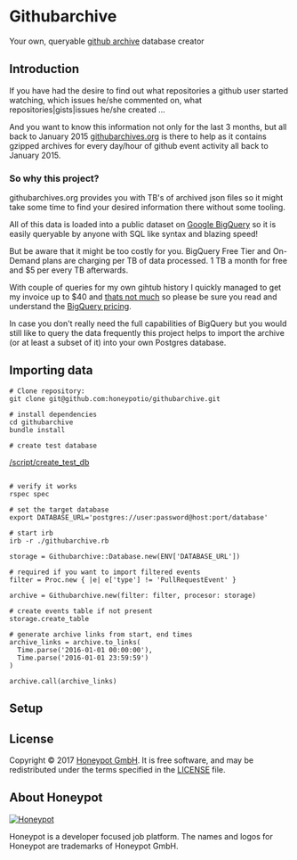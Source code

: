 # Githubarchive

Your own, queryable [github archive][1] database creator

## Introduction

If you have had the desire to find out what repositories
a github user started watching, which issues he/she commented
on, what repositories|gists|issues he/she created ...

And you want to know this information not only for the last 3
months, but all back to January 2015 [githubarchives.org][1] is
there to help as it contains gzipped archives for every day/hour
of github event activity all back to January 2015.

### So why this project?

githubarchives.org provides you with TB's of archived json files
so it might take some time to find your desired information there
without some tooling.

All of this data is loaded into a public dataset on [Google BigQuery][2]
so it is easily queryable by anyone with SQL like syntax and blazing speed!

But be aware that it might be too costly for you. BigQuery Free Tier and
On-Demand plans are charging per TB of data processed. 1 TB a month for
free and $5 per every TB afterwards.

With couple of queries for my own gihtub history I quickly managed to
get my invoice up to $40 and [thats not much][5] so please be sure you
read and understand the [BigQuery pricing][4].

In case you don't really need the full capabilities of BigQuery but you
would still like to query the data frequently this project helps
to import the archive (or at least a subset of it) into your own
Postgres database.

## Importing data

```shell
# Clone repository:
git clone git@github.com:honeypotio/githubarchive.git

# install dependencies
cd githubarchive
bundle install

# create test database
```
[/script/create_test_db]()
```

# verify it works
rspec spec

# set the target database
export DATABASE_URL='postgres://user:password@host:port/database'

# start irb
irb -r ./githubarchive.rb
```

```irb
storage = Githubarchive::Database.new(ENV['DATABASE_URL'])

# required if you want to import filtered events
filter = Proc.new { |e| e['type'] != 'PullRequestEvent' }

archive = Githubarchive.new(filter: filter, procesor: storage)

# create events table if not present
storage.create_table

# generate archive links from start, end times
archive_links = archive.to_links(
  Time.parse('2016-01-01 00:00:00'),
  Time.parse('2016-01-01 23:59:59')
)

archive.call(archive_links)
```

## Setup


License
-------

Copyright © 2017 [Honeypot GmbH][3]. It is free software, and may be
redistributed under the terms specified in the [LICENSE](/LICENSE) file.

About Honeypot
--------------

[![Honeypot](https://www.honeypot.io/logo.png)][3]

Honeypot is a developer focused job platform.
The names and logos for Honeypot are trademarks of Honeypot GmbH.

[1]: https://www.githubarchive.org
[2]: https://cloud.google.com/bigquery
[3]: https://www.honeypot.io?utm_source=github
[4]: https://cloud.google.com/bigquery/pricing
[5]: http://stackoverflow.com/questions/18834196/google-bigquery-pricing
